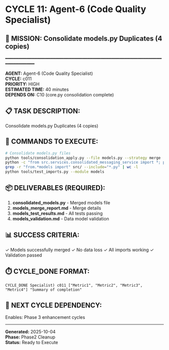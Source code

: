 # CYCLE 11: Agent-6 (Code Quality Specialist)

## 🎯 MISSION: Consolidate models.py Duplicates (4 copies)
━━━━━━━━━━━━━━━━━━━━━━━━━━━━━━━━━━━━━━━━━━━━━━━━━━━━━━━━━━━━━━━━━━━━━━

**AGENT:** Agent-6 (Code Quality Specialist)  
**CYCLE:** c011  
**PRIORITY:** HIGH  
**ESTIMATED TIME:** 40 minutes  
**DEPENDS ON:** C10 (core.py consolidation complete)

## 📋 TASK DESCRIPTION:
Consolidate models.py Duplicates (4 copies)

## 🔧 COMMANDS TO EXECUTE:
```bash
# Consolidate models.py files
python tools/consolidation_apply.py --file models.py --strategy merge
python -c "from src.services.consolidated_messaging_service import *; print('Models import test passed')"
grep -r "from.*models import" src/ --include="*.py" | wc -l
python tools/test_imports.py --module models
```

## 📦 DELIVERABLES (REQUIRED):
1. **consolidated_models.py** - Merged models file
2. **models_merge_report.md** - Merge details
3. **models_test_results.md** - All tests passing
4. **models_validation.md** - Data model validation

## 📊 SUCCESS CRITERIA:
✓ Models successfully merged
✓ No data loss
✓ All imports working
✓ Validation passed

## ⏱️ CYCLE_DONE FORMAT:
```
CYCLE_DONE Specialist) c011 ["Metric1", "Metric2", "Metric3", "Metric4"] "Summary of completion"
```

## 📝 NEXT CYCLE DEPENDENCY:
Enables: Phase 3 enhancement cycles

---

**Generated:** 2025-10-04  
**Phase:** Phase2 Cleanup  
**Status:** Ready to Execute
